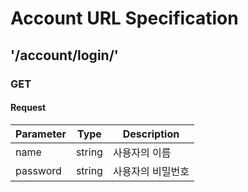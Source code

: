 # Account URL Specification

## '/account/login/'

### GET

#### Request

| Parameter | Type   | Description |
|-----------|--------|-------------|
| name      | string | 사용자의 이름  |
| password  | string | 사용자의 비밀번호 |
